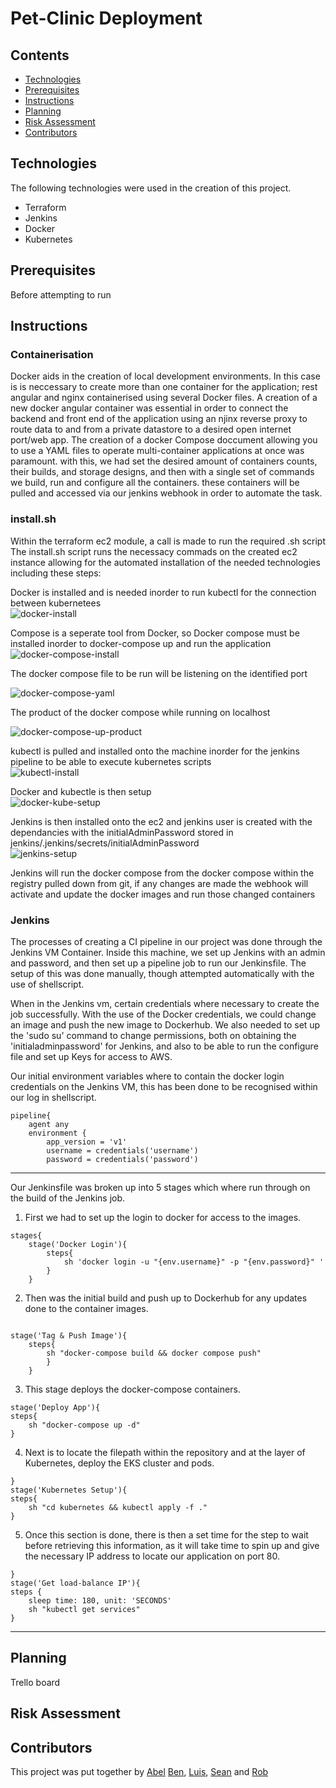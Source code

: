# Pet-Clinic Deployment

<Intro piece>

## Contents
- [Technologies](#Technologies)
- [Prerequisites](#Prerequisites)
- [Instructions](#Instructions)
- [Planning](#Planning)
- [Risk Assessment](#Risk-Assessment)
- [Contributors](#Contributors)

## Technologies
 
 The following technologies were used in the creation of this project.

 - Terraform
 - Jenkins
 - Docker
 - Kubernetes

## Prerequisites

Before attempting to run

## Instructions ##  

### Containerisation ###  
Docker aids in the creation of local development environments. In this case is is neccessary to create more than one container for the application; rest angular and nginx containerised using several Docker files. 
A creation of a new docker angular container was essential in order to connect the backend and front end of the application using an njinx reverse proxy to route data to and from a private datastore to a desired open internet port/web app.
The creation of a docker Compose doccument allowing you to use a YAML files to operate multi-container applications at once was paramount. with this, we had set the desired amount of 
containers counts, their builds, and storage designs, and then with a single set of commands we build, run and configure all the containers.
these containers will be pulled and accessed via our jenkins webhook in order to automate the task.

### install.sh ###  
Within the terraform ec2 module, a call is made to run the required .sh script
The install.sh script runs the necessacy commads on the created ec2 instance allowing for the automated installation of the needed technologies including these steps:  

Docker is installed and is needed inorder to run kubectl for the connection between kubernetees  
![docker-install](https://github.com/BFDarian/pet-clinic/blob/documentation/images/docker-install.PNG)  

Compose is a seperate tool from Docker, so Docker compose must be installed inorder to docker-compose up and run the application  
![docker-compose-install](https://github.com/BFDarian/pet-clinic/blob/documentation/images/docker-install.PNG)  

The docker compose file to be run will be listening on the identified port  

![docker-compose-yaml](https://github.com/BFDarian/pet-clinic/blob/documentation/images/docker-compose-yaml.PNG)

The product of the docker compose while running on localhost  

![docker-compose-up-product](https://github.com/BFDarian/pet-clinic/blob/documentation/images/docker-compose-up-product.PNG)  

kubectl is pulled and installed onto the machine inorder for the jenkins pipeline to be able to execute kubernetes scripts  
![kubectl-install](https://github.com/BFDarian/pet-clinic/blob/documentation/images/kubectl-install.PNG)

Docker and kubectle is then setup   
![docker-kube-setup](https://github.com/BFDarian/pet-clinic/blob/documentation/images/docker-kube-setup.PNG)  

Jenkins is then installed onto the ec2 and jenkins user is created with the dependancies with the initialAdminPassword stored in jenkins/.jenkins/secrets/initialAdminPassword  
![jenkins-setup](https://github.com/BFDarian/pet-clinic/blob/documentation/images/jenkins-setup.PNG)  

Jenkins will run the docker compose from the docker compose within the registry pulled down from git, if any changes are made the webhook will activate and update the docker images and run those changed containers  

### Jenkins ###

The processes of creating a CI pipeline in our project was done through the Jenkins VM Container. Inside this machine, we set up Jenkins with an admin and password, and then set up a pipeline job to run our Jenkinsfile. The setup of this was done manually, though attempted automatically with the use of shellscript.  

When in the Jenkins vm, certain credentials where necessary to create the job successfully. With the use of the Docker credentials, we could change an image and push the new image to Dockerhub. We also needed to set up the 'sudo su' command to change permissions, both on obtaining the 'initialadminpassword' for Jenkins, and also to be able to run the configure file and set up Keys for access to AWS.  

Our initial environment variables where to contain the docker login credentials on the Jenkins VM, this has been done to be recognised within our log in shellscript.  

```
pipeline{
    agent any
    environment {
        app_version = 'v1'
        username = credentials('username')
        password = credentials('password')
```
---
Our Jenkinsfile was broken up into 5 stages which where run through on the build of the Jenkins job.

1. First we had to set up the login to docker for access to the images.
```}
stages{
    stage('Docker Login'){
        steps{
            sh 'docker login -u "{env.username}" -p "{env.password}" '
        }
    }
```
2. Then was the initial build and push up to Dockerhub for any updates done to the container images.
```

stage('Tag & Push Image'){
    steps{
        sh "docker-compose build && docker compose push"
        }
    }
```
3. This stage deploys the docker-compose containers.
``` 
stage('Deploy App'){
steps{
    sh "docker-compose up -d"
}
```
4. Next is to locate the filepath within the repository and at the layer of Kubernetes, deploy the EKS cluster and pods.
```
}
stage('Kubernetes Setup'){
steps{
    sh "cd kubernetes && kubectl apply -f ."
}
```
5. Once this section is done, there is then a set time for the step to wait before retrieving this information, as it will take time to spin up and give the necessary IP address to locate our application on port 80.
```
}
stage('Get load-balance IP'){
steps {
    sleep time: 180, unit: 'SECONDS'
    sh "kubectl get services"
}
```
---


## Planning
 Trello board



## Risk Assessment



 ## Contributors
This project was put together by [Abel](https://github.com/MrLucien-Johnson) [Ben](https://github.com/BFDarian), [Luis](https://github.com/LSoares1), [Sean](https://github.com/Arcticleech) and [Rob](https://github.com/mauvesky1)